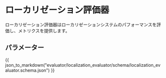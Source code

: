 # ローカリゼーション評価器

ローカリゼーション評価器はローカリゼーションシステムのパフォーマンスを評価し、メトリクスを提供します。

## パラメーター

{{ json_to_markdown("evaluator/localization_evaluator/schema/localization_evaluator.schema.json") }}

